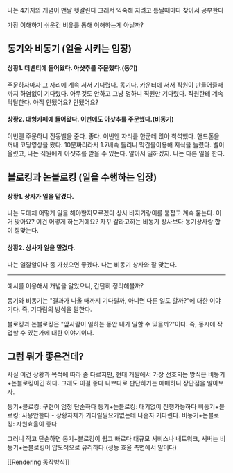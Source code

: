 나는 4가지의 개념이 맨날 헷갈린다
그래서 익숙해 지려고 틈날때마다 찾아서 공부한다

가장 이해하기 쉬운건 비유를 통해 이해하는게 아닐까?

## 동기와 비동기 (일을 시키는 입장)

#### 상황1. 더벤티에 들어왔다. 아샷추를 주문했다.(동기)

주문하자마자 그 자리에 계속 서서 기다렸다. 
동기다. 
카운터에 서서 직원이 만들어줄때까지 하염없이 기다렸다.
아무것도 안하고 그냥 멍하니 직원만 기다렸다.
직원한테 계속 닥달한다. 아직 안됐어요? 안됐어요?

#### 상황2. 대형카페에 들어왔다. 이번에도 아샷추를 주문했다.(비동기)

이번엔 주문하니 진동벨을 준다.
좋다. 이번엔 자리를 한군데 앉아 착석했다.
핸드폰을 꺼내 코딩영상을 봤다.
10분짜리라서 1.7배속 돌리니 막간을이용해 지식을 늘렸다.
벨이 울렸고, 나는 직원에게 아샷추를 받을 수 있는다.
알아서 일하겠지. 나는 다른 일을 한다.



## 블로킹과 논블로킹 (일을 수행하는 입장)

#### 상황1. 상사가 일을 맡겼다.

나는 도대체 어떻게 일을 해야할지모르겠다
상사 바지가랑이를 붙잡고 계속 묻는다.
이거 맞아요? 이건 어떻게 하는거에요?
자꾸 갈라고하는 비동기 상사보다 동기상사랑 합이 잘맞는다.

#### 상황2. 상사가 일을 맡겼다.

나는 일잘알이다
좀 가셨으면 좋겠다.
나는 비동기 상사와 잘 맞는다.



---

예시를 이용해서 개념을 알았으니, 간단히 정리해볼까?

동기와 비동기는 "결과가 나올 때까지 기다릴까, 아니면 다른 일도 할까?"에 대한 이야기다.
즉, 기다림의 방식을 말한다.

블로킹과 논블로킹은 "앞사람이 일하는 동안 내가 일할 수 있을까?"이다.
즉, 동시에 작업할 수 있는가에 대한 이야기이다.


## 그럼 뭐가 좋은건데?

사실 이건 상황과 목적에 따라 좀 다르지만,
현대 개발에서 가장 선호되는 방식은 비동기+논블로킹이긴 하다.
그래도 이걸 좋다 나쁘다로 판단하기는 애매하니 장단점을 알아보자.

동기+블로킹: 구현이 엄청 단순하다
동기+논블로킹: 대기없이 진행가능하다
비동기+블로킹: 사용안한다 - 상황자체가 기다릴필요가없는데 나혼자 기다린다.
비동기+논블로킹: 자원효율이 좋다

그러니 작고 단순하면 동기+블로킹이 쉽고 빠르다
대규모 서비스나 네트워크, 서버는 비동기+논블로킹이 압도적으로 유리하다 (성능 효율 측면에서 말이다)



[[Rendering 동작방식]]